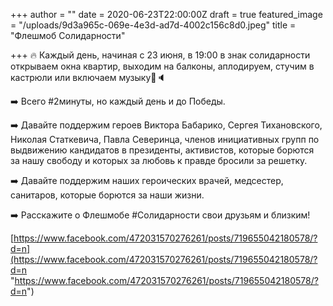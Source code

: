 +++
author = ""
date = 2020-06-23T22:00:00Z
draft = true
featured_image = "/uploads/9d3a965c-069e-4e3d-ad7d-4002c156c8d0.jpeg"
title = "Флешмоб Солидарности"

+++
🔥 Каждый день, начиная с 23 июня, в 19:00 в знак солидарности открываем окна квартир, выходим на балконы, аплодируем, стучим в кастрюли или включаем музыку👏🔈

➡️ Всего #2минуты, но каждый день и до Победы.

➡️ Давайте поддержим героев Виктора Бабарико, Сергея Тихановского, Николая Статкевича, Павла Северинца, членов инициативных групп по выдвижению кандидатов в президенты, активистов, которые борются за нашу свободу и которых за любовь к правде бросили за решетку.

➡️ Давайте поддержим наших героических врачей, медсестер, санитаров, которые борются за наши жизни.

➡️ Расскажите о Флешмобе #Солидарности свои друзьям и близким!

[https://www.facebook.com/472031570276261/posts/719655042180578/?d=n](https://www.facebook.com/472031570276261/posts/719655042180578/?d=n "https://www.facebook.com/472031570276261/posts/719655042180578/?d=n")